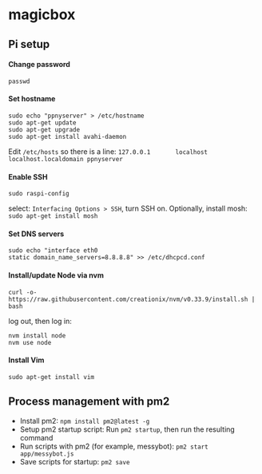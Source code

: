 # magicbox


## Pi setup

#### Change password
`passwd`

#### Set hostname
```
sudo echo "ppnyserver" > /etc/hostname
sudo apt-get update
sudo apt-get upgrade
sudo apt-get install avahi-daemon
```
Edit `/etc/hosts` so there is a line:
`127.0.0.1       localhost localhost.localdomain ppnyserver`

#### Enable SSH

`sudo raspi-config`

select: `Interfacing Options > SSH`, turn SSH on.
Optionally, install mosh: `sudo apt-get install mosh`

#### Set DNS servers
```
sudo echo "interface eth0
static domain_name_servers=8.8.8.8" >> /etc/dhcpcd.conf
```

#### Install/update Node via nvm
```
curl -o- https://raw.githubusercontent.com/creationix/nvm/v0.33.9/install.sh | bash
```
log out, then log in:
```
nvm install node
nvm use node
```

#### Install Vim

`sudo apt-get install vim`

## Process management with pm2

- Install pm2: `npm install pm2@latest -g`
- Setup pm2 startup script: Run `pm2 startup`, then run the resulting command
- Run scripts with pm2 (for example, messybot): `pm2 start app/messybot.js`
- Save scripts for startup: `pm2 save`
